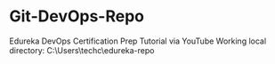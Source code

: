 # Git-DevOps-Repo
Edureka DevOps Certification Prep Tutorial via YouTube
Working local directory: C:\Users\techc\edureka-repo
